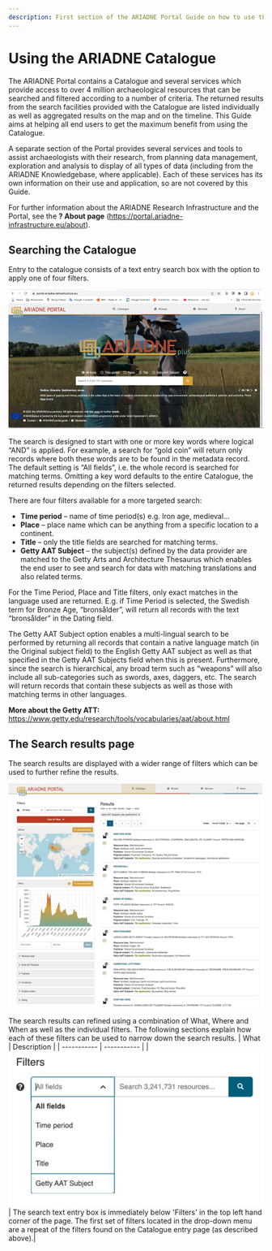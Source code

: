 ```yaml
---
description: First section of the ARIADNE Portal Guide on how to use the Catalogue - 4 basic search filters and the Search results page. 
---
```


# Using the ARIADNE Catalogue

The ARIADNE Portal contains a Catalogue and several services which provide access to over 4 million archaeological resources that can be searched and filtered according to a number of criteria. The returned results from the search facilities provided with the Catalogue are listed individually as well as aggregated results on the map and on the timeline. This Guide aims at helping all end users to get the maximum benefit from using the Catalogue.

A separate section of the Portal provides several services and tools to assist archaeologists with their research, from planning data management, exploration and analysis to display of all types of data (including from the ARIADNE Knowledgebase, where applicable). Each of these services has its own information on their use and application, so are not covered by this Guide.

For further information about the ARIADNE Research Infrastructure and the Portal, see the **? About page** (https://portal.ariadne-infrastructure.eu/about).

## Searching the Catalogue
Entry to the catalogue consists of a text entry search box with the option to apply one of four filters.

![Alt text](../assets/01-Landing-page-1000x542.png)

The search is designed to start with one or more key words where logical “AND” is applied. For example, a search for “gold coin” will return only records where both these words are to be found in the metadata record. The default setting is “All fields”, i.e. the whole record is searched for matching terms. Omitting a key word defaults to the entire Catalogue, the returned results depending on the filters selected.

There are four filters available for a more targeted search:

- **Time period** – name of time period(s) e.g. Iron age, medieval…
- **Place** – place name which can be anything from a specific location to a continent.
- **Title** – only the title fields are searched for matching terms.
- **Getty AAT Subject** – the subject(s) defined by the data provider are matched to the Getty Arts and Architecture Thesaurus which enables the end user to see and search for data with matching translations and also related terms.

For the Time Period, Place and Title filters, only exact matches in the language used are returned. E.g. if Time Period is selected, the Swedish term for Bronze Age, “bronsålder”, will return all records with the text “bronsålder” in the Dating field.

The Getty AAT Subject option enables a multi-lingual search to be performed by returning all records that contain a native language match (in the Original subject field) to the English Getty AAT subject as well as that specified in the Getty AAT Subjects field when this is present. Furthermore, since the search is hierarchical, any broad term such as “weapons” will also include all sub-categories such as swords, axes, daggers, etc. The search will return records that contain these subjects as well as those with matching terms in other languages.

**More about the Getty ATT:** https://www.getty.edu/research/tools/vocabularies/aat/about.html

## The Search results page
The search results are displayed with a wider range of filters which can be used to further refine the results.

![Alt text](../assets/02-Search-results-800x701.png)

The search results can refined using a combination of What, Where and When as well as the individual filters. The following sections explain how each of these filters can be used to narrow down the search results.
| What | Description |
| ----------- | ----------- |
| ![Alt text](../assets/03-Filters.png) | The search text entry box is immediately below 'Filters' in the top left hand corner of the page. The first set of filters located in the drop-down menu are a repeat of the filters found on the Catalogue entry page (as described above).|

